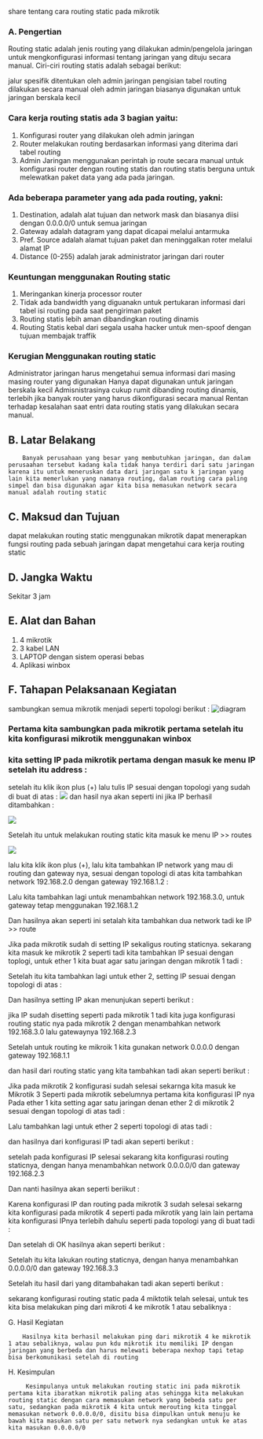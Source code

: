 share tentang cara routing static pada mikrotik
### A. Pengertian

Routing static adalah jenis routing yang dilakukan admin/pengelola jaringan untuk mengkonfigurasi informasi tentang jaringan yang dituju secara manual. Ciri-ciri routing statis adalah sebagai berikut:

jalur spesifik ditentukan oleh admin jaringan
pengisian tabel routing dilakukan secara manual oleh admin jaringan
biasanya digunakan untuk jaringan berskala kecil

### Cara kerja routing statis ada 3 bagian yaitu:
1. Konfigurasi router yang dilakukan oleh admin jaringan
2. Router melakukan routing berdasarkan informasi yang diterima dari tabel routing
3. Admin Jaringan menggunakan perintah ip route secara manual untuk konfigurasi router dengan routing statis dan routing statis berguna untuk melewatkan paket data yang ada pada jaringan.

### Ada beberapa parameter yang ada pada routing, yakni:
1. Destination, adalah alat tujuan dan network mask dan biasanya diisi dengan 0.0.0.0/0 untuk semua jaringan
2. Gateway adalah datagram yang dapat dicapai melalui antarmuka
3. Pref. Source adalah alamat tujuan paket dan meninggalkan roter melalui alamat IP
4. Distance (0-255) adalah jarak administrator jaringan dari router

### Keuntungan menggunakan Routing static
1. Meringankan kinerja processor router
2. Tidak ada bandwidth yang diguanakn untuk pertukaran informasi dari tabel isi routing pada saat pengiriman paket
3. Routing statis lebih aman dibandingkan routing dinamis
4. Routing Statis kebal dari segala usaha hacker untuk men-spoof dengan tujuan membajak traffik

### Kerugian Menggunakan routing static
Administrator jaringan harus mengetahui semua informasi dari masing masing router yang digunakan
Hanya dapat digunakan untuk jaringan berskala kecil
Admisnistrasinya cukup rumit dibanding routing dinamis, terlebih jika banyak router yang harus dikonfigurasi secara manual
Rentan terhadap kesalahan saat entri data routing statis yang dilakukan secara manual.


## B. Latar Belakang

        Banyak perusahaan yang besar yang membutuhkan jaringan, dan dalam perusaahan tersebut kadang kala tidak hanya terdiri dari satu jaringan karena itu untuk meneruskan data dari jaringan satu k jaringan yang lain kita memerlukan yang namanya routing, dalam routing cara paling simpel dan bisa digunakan agar kita bisa memasukan network secara manual adalah routing static

## C. Maksud dan Tujuan
dapat melakukan routing static menggunakan mikrotik
dapat menerapkan fungsi routing pada sebuah jaringan
dapat mengetahui cara kerja routing static

## D. Jangka Waktu
Sekitar 3 jam

## E. Alat dan Bahan
1. 4 mikrotik 
2. 3 kabel LAN
3. LAPTOP dengan sistem operasi bebas 
4. Aplikasi winbox

## F. Tahapan Pelaksanaan Kegiatan
sambungkan semua mikrotik menjadi seperti topologi berikut :
![diagram](https://1.bp.blogspot.com/-R5zLF7qE_qg/V9GAmo26xdI/AAAAAAAAB3E/bjqKCeSfIs0oHPoWg9qNZsI2na51rmRDACLcB/s1600/Diagram2.png)   
### Pertama kita sambungkan pada mikrotik pertama setelah itu kita konfigurasi mikrotik menggunakan winbox

### kita setting IP pada mikrotik pertama dengan masuk ke menu IP setelah itu address :

setelah itu klik ikon plus (+) lalu tulis IP sesuai dengan topologi yang sudah di buat di atas :
![](https://3.bp.blogspot.com/-Z8j8mzYQEqc/V9GBmHBcZfI/AAAAAAAAB3Q/5dNRLoT71FAsGEzvRyVn3O_YqBLnOOJXQCLcB/s1600/Screenshot%2Bfrom%2B2016-09-08%2B13-46-34.png)
dan hasil nya akan seperti ini jika IP berhasil ditambahkan :

![](https://4.bp.blogspot.com/-rh7HR5myo4s/V9GCAGnm6nI/AAAAAAAAB3U/mdggy6feRWkoQ5GoNri1NPRVsmAT5J0tgCLcB/s1600/Screenshot%2Bfrom%2B2016-09-08%2B13-11-28.png)

Setelah itu untuk melakukan routing static kita masuk ke menu IP >> routes 

![](https://1.bp.blogspot.com/-HXWEuqqD6hg/V9GDAMts8qI/AAAAAAAAB3k/2_BqQpp4Gqc0PPdem6dm6TRb3CHRAj5zQCLcB/s1600/Screenshot%2Bfrom%2B2016-09-08%2B13-50-01.png)
 
lalu kita klik ikon plus (+), lalu kita tambahkan IP network yang mau di routing dan gateway nya, sesuai dengan topologi di atas kita tambahkan network 192.168.2.0 dengan gateway 192.168.1.2 :

Lalu kita tambahkan lagi untuk menambahkan network 192.168.3.0, untuk gateway tetap menggunakan 192.168.1.2

Dan hasilnya akan seperti ini setalah kita tambahkan dua network tadi ke IP >> route

Jika pada mikrotik sudah di setting IP sekaligus routing staticnya. sekarang kita masuk ke mikrotik 2
seperti tadi kita tambahkan IP sesuai dengan toplogi, untuk ether 1 kita buat agar satu jaringan dengan mikrotik 1 tadi :

Setelah itu kita tambahkan lagi untuk ether 2, setting IP sesuai dengan topologi di atas :

Dan hasilnya setting IP akan menunjukan seperti berikut :

jika IP sudah disetting seperti pada mikrotik 1 tadi kita juga konfigurasi routing static nya pada mikrotik 2 dengan menambahkan network 192.168.3.0 lalu gatewaynya 192.168.2.3

Setelah untuk routing ke mikroik 1 kita gunakan network 0.0.0.0 dengan gateway 192.168.1.1

dan hasil dari routing static yang kita tambahkan tadi akan seperti berikut :

Jika pada mikrotik 2 konfigurasi sudah selesai sekarnga kita masuk ke Mikrotik 3
Seperti pada mikrotik sebelumnya pertama kita konfigurasi IP nya
Pada ether 1 kita setting agar satu jaringan denan ether 2 di mikrotik 2 sesuai dengan topologi di atas tadi :
 

 Lalu tambahkan lagi untuk ether 2 seperti topologi di atas tadi :

dan hasilnya dari konfigurasi IP tadi akan seperti berikut :

setelah pada konfigurasi IP selesai sekarang kita konfigurasi routing staticnya, dengan hanya menambahkan network 0.0.0.0/0 dan gateway 192.168.2.3

Dan nanti hasilnya akan seperti beriikut :

Karena konfigurasi IP dan routing pada mikrotik 3 sudah selesai sekarng kita konfigurasi pada mikrotik 4
seperti pada mikrotik yang lain lain pertama kita konfigurasi IPnya terlebih dahulu seperti pada topologi yang di buat tadi :

Dan setelah di OK hasilnya akan seperti berikut :
 

Setelah itu kita lakukan routing staticnya, dengan hanya menambahkan 0.0.0.0/0 dan gateway 192.168.3.3

Setelah itu hasil dari yang ditambahakan tadi akan seperti berikut :

sekarang konfigurasi routing static pada 4 miktotik telah selesai, untuk tes kita bisa melakukan ping dari mikroti 4 ke mikrotik 1 atau sebaliknya :






G. Hasil Kegiatan

        Hasilnya kita berhasil melakukan ping dari mikrotik 4 ke mikrotik 1 atau sebaliknya, walau pun kdu mikrotik itu memiliki IP dengan jaringan yang berbeda dan harus melewati beberapa nexhop tapi tetap bisa berkomunikasi setelah di routing



H. Kesimpulan

         Kesimpulanya untuk melakukan routing static ini pada mikrotik pertama kita ibaratkan mikrotik paling atas sehingga kita melakukan routing static dengan cara memasukan network yang bebeda satu per satu, sedangkan pada mikrotik 4 kita untuk merouting kita tinggal memasukan network 0.0.0.0/0, disitu bisa dimpulkan untuk menuju ke bawah kita masukan satu per satu network nya sedangkan untuk ke atas kita masukan 0.0.0.0/0


